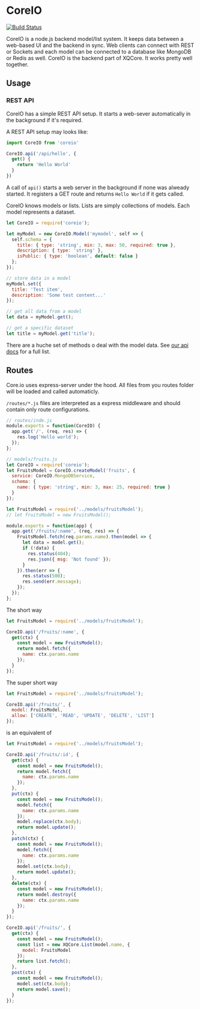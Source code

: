 CoreIO
=======

[![Build Status](https://travis-ci.org/Andifeind/CoreIO.svg?branch=master)](https://travis-ci.org/Andifeind/CoreIO)

CoreIO is a node.js backend model/list system. It keeps data between a web-based UI and the backend in sync. Web clients can connect with REST or Sockets and each model can be connected to a database like MongoDB or Redis as well. CoreIO is the backend part of XQCore. It works pretty well together.

Usage
-----

### REST API

CoreIO has a simple REST API setup. It starts a web-sever automatically in the background if it's required.

A REST API setup may looks like:

```js
import CoreIO from 'coreio'

CoreIO.api('/api/hello', {
  get() {
    return 'Hello World'
  }
})
```

A call of `api()` starts a web server in the background if none was alweady started. It registers a GET route and returns `Hello World` if it gets called.


CoreIO knows models or lists. Lists are simply collections of models. Each model represents a dataset.

```js
let CoreIO = require('coreio');

let myModel = new CoreIO.Model('mymodel', self => {
  self.schema = {
    title: { type: 'string', min: 3, max: 50, required: true },
    description: { type: 'string' },
    isPublic: { type: 'boolean', default: false }
  };
});

// store data in a model
myModel.set({
  title: 'Test item',
  description: 'Some test content...'
});

// get all data from a model
let data = myModel.get();

// get a specific dataset
let title = myModel.get('title');

```
 There are a huche set of methods o deal with the model data.
 See [our api docs](docs) for a full list.

Routes
------

Core.io uses express-server under the hood. All files from you routes folder will be loaded and called automaticly.

`/routes/*.js` files are interpreted as a express middleware and should contain only route configurations.

```js
// routes/inde.js
module.exports = function(CoreIO) {
  app.get('/', (req, res) => {
    res.log('Hello world');
  });
};

```

```js
// models/fruits.js
let CoreIO = require('coreio');
let FruitsModel = CoreIO.createModel('fruits', {
  service: CoreIO.MongoDBService,
  schema: {
    name: { type: 'string', min: 3, max: 25, required: true }
  }
});

```


```js
let FruitsModel = require('../models/fruitsModel');
// let fruitsModel = new FruitsModel();

module.exports = function(app) {
  app.get('/fruits/:name', (req, res) => {
    FruitsModel.fetch(req.params.name).then(model => {
      let data = model.get();
      if (!data) {
        res.status(404);
        res.json({ msg: 'Not found' });
      }
    }).then(err => {
      res.status(500);
      res.send(err.message);
    });
  });
};

```

The short way

```js
let FruitsModel = require('../models/fruitsModel');

CoreIO.api('/fruits/:name', {
  get(ctx) {
    const model = new FruitsModel();
    return model.fetch({
      name: ctx.params.name
    });
  }
});

```

The super short way

```js
let FruitsModel = require('../models/fruitsModel');

CoreIO.api('/fruits/', {
  model: FruitsModel,
  allow: ['CREATE', 'READ', 'UPDATE', 'DELETE', 'LIST']
});


```
 is an equivalent of

```js
let FruitsModel = require('../models/fruitsModel');

CoreIO.api('/fruits/:id', {
  get(ctx) {
    const model = new FruitsModel();
    return model.fetch({
      name: ctx.params.name
    });
  },
  put(ctx) {
    const model = new FruitsModel();
    model.fetch({
      name: ctx.params.name
    });
    model.replace(ctx.body);
    return model.update();
  },
  patch(ctx) {
    const model = new FruitsModel();
    model.fetch({
      name: ctx.params.name
    });
    model.set(ctx.body);
    return model.update();
  },
  delete(ctx) {
    const model = new FruitsModel();
    return model.destroy({
      name: ctx.params.name
    });
  }
});

CoreIO.api('/fruits/', {
  get(ctx) {
    const model = new FruitsModel();
    const list = new XQCore.List(model.name, {
      model: FruitsModel
    });
    return list.fetch();
  },
  post(ctx) {
    const model = new FruitsModel();
    model.set(ctx.body);
    return model.save();
  }
});
```
